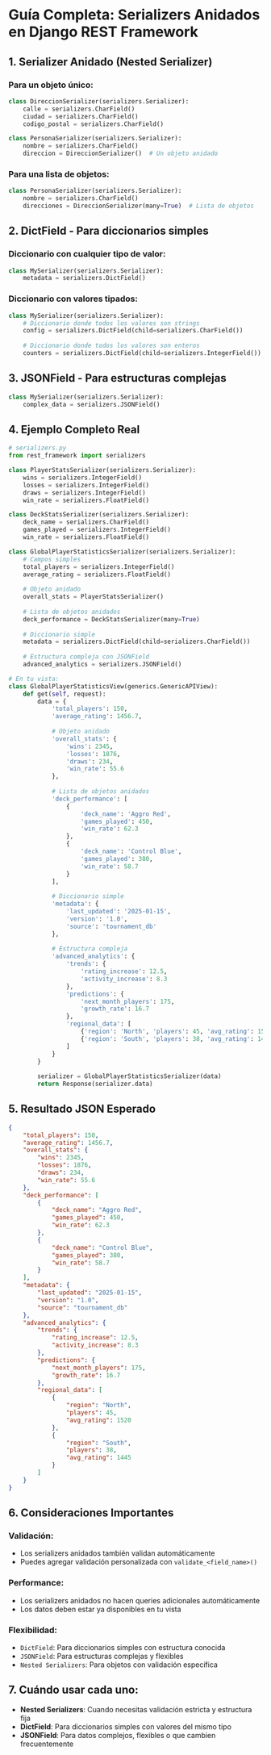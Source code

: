# Guía Completa: Serializers Anidados en Django REST Framework

## 1. Serializer Anidado (Nested Serializer)

### Para un objeto único:
```python
class DireccionSerializer(serializers.Serializer):
    calle = serializers.CharField()
    ciudad = serializers.CharField()
    codigo_postal = serializers.CharField()

class PersonaSerializer(serializers.Serializer):
    nombre = serializers.CharField()
    direccion = DireccionSerializer()  # Un objeto anidado
```

### Para una lista de objetos:
```python
class PersonaSerializer(serializers.Serializer):
    nombre = serializers.CharField()
    direcciones = DireccionSerializer(many=True)  # Lista de objetos
```

## 2. DictField - Para diccionarios simples

### Diccionario con cualquier tipo de valor:
```python
class MySerializer(serializers.Serializer):
    metadata = serializers.DictField()
```

### Diccionario con valores tipados:
```python
class MySerializer(serializers.Serializer):
    # Diccionario donde todos los valores son strings
    config = serializers.DictField(child=serializers.CharField())
    
    # Diccionario donde todos los valores son enteros
    counters = serializers.DictField(child=serializers.IntegerField())
```

## 3. JSONField - Para estructuras complejas

```python
class MySerializer(serializers.Serializer):
    complex_data = serializers.JSONField()
```

## 4. Ejemplo Completo Real

```python
# serializers.py
from rest_framework import serializers

class PlayerStatsSerializer(serializers.Serializer):
    wins = serializers.IntegerField()
    losses = serializers.IntegerField()
    draws = serializers.IntegerField()
    win_rate = serializers.FloatField()

class DeckStatsSerializer(serializers.Serializer):
    deck_name = serializers.CharField()
    games_played = serializers.IntegerField()
    win_rate = serializers.FloatField()

class GlobalPlayerStatisticsSerializer(serializers.Serializer):
    # Campos simples
    total_players = serializers.IntegerField()
    average_rating = serializers.FloatField()
    
    # Objeto anidado
    overall_stats = PlayerStatsSerializer()
    
    # Lista de objetos anidados
    deck_performance = DeckStatsSerializer(many=True)
    
    # Diccionario simple
    metadata = serializers.DictField(child=serializers.CharField())
    
    # Estructura compleja con JSONField
    advanced_analytics = serializers.JSONField()

# En tu vista:
class GlobalPlayerStatisticsView(generics.GenericAPIView):
    def get(self, request):
        data = {
            'total_players': 150,
            'average_rating': 1456.7,
            
            # Objeto anidado
            'overall_stats': {
                'wins': 2345,
                'losses': 1876,
                'draws': 234,
                'win_rate': 55.6
            },
            
            # Lista de objetos anidados
            'deck_performance': [
                {
                    'deck_name': 'Aggro Red',
                    'games_played': 450,
                    'win_rate': 62.3
                },
                {
                    'deck_name': 'Control Blue',
                    'games_played': 380,
                    'win_rate': 58.7
                }
            ],
            
            # Diccionario simple
            'metadata': {
                'last_updated': '2025-01-15',
                'version': '1.0',
                'source': 'tournament_db'
            },
            
            # Estructura compleja
            'advanced_analytics': {
                'trends': {
                    'rating_increase': 12.5,
                    'activity_increase': 8.3
                },
                'predictions': {
                    'next_month_players': 175,
                    'growth_rate': 16.7
                },
                'regional_data': [
                    {'region': 'North', 'players': 45, 'avg_rating': 1520},
                    {'region': 'South', 'players': 38, 'avg_rating': 1445}
                ]
            }
        }
        
        serializer = GlobalPlayerStatisticsSerializer(data)
        return Response(serializer.data)
```

## 5. Resultado JSON Esperado

```json
{
    "total_players": 150,
    "average_rating": 1456.7,
    "overall_stats": {
        "wins": 2345,
        "losses": 1876,
        "draws": 234,
        "win_rate": 55.6
    },
    "deck_performance": [
        {
            "deck_name": "Aggro Red",
            "games_played": 450,
            "win_rate": 62.3
        },
        {
            "deck_name": "Control Blue",
            "games_played": 380,
            "win_rate": 58.7
        }
    ],
    "metadata": {
        "last_updated": "2025-01-15",
        "version": "1.0",
        "source": "tournament_db"
    },
    "advanced_analytics": {
        "trends": {
            "rating_increase": 12.5,
            "activity_increase": 8.3
        },
        "predictions": {
            "next_month_players": 175,
            "growth_rate": 16.7
        },
        "regional_data": [
            {
                "region": "North",
                "players": 45,
                "avg_rating": 1520
            },
            {
                "region": "South",
                "players": 38,
                "avg_rating": 1445
            }
        ]
    }
}
```

## 6. Consideraciones Importantes

### Validación:
- Los serializers anidados también validan automáticamente
- Puedes agregar validación personalizada con `validate_<field_name>()`

### Performance:
- Los serializers anidados no hacen queries adicionales automáticamente
- Los datos deben estar ya disponibles en tu vista

### Flexibilidad:
- `DictField`: Para diccionarios simples con estructura conocida
- `JSONField`: Para estructuras complejas y flexibles
- `Nested Serializers`: Para objetos con validación específica

## 7. Cuándo usar cada uno:

- **Nested Serializers**: Cuando necesitas validación estricta y estructura fija
- **DictField**: Para diccionarios simples con valores del mismo tipo
- **JSONField**: Para datos complejos, flexibles o que cambien frecuentemente
